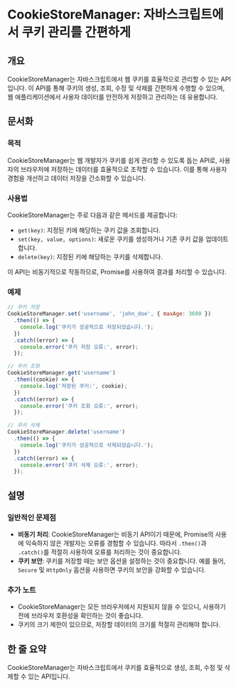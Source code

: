 <!--
Meta Description: # CookieStoreManager: 자바스크립트에서 쿠키 관리를 간편하게 ## 개요 CookieStoreManager는 자바스크립트에서 웹 쿠키를 효율적으로 관리할 수 있는 API입니다. 이 API를 통해 쿠키의 생성, 조회, 수정 및 삭제를 간편하게 수행할 수 있...
Meta Keywords: error, cookiestoremanager는, 쿠키를, console, 있습니다
-->

# CookieStoreManager: 자바스크립트에서 쿠키 관리를 간편하게

## 개요
CookieStoreManager는 자바스크립트에서 웹 쿠키를 효율적으로 관리할 수 있는 API입니다. 이 API를 통해 쿠키의 생성, 조회, 수정 및 삭제를 간편하게 수행할 수 있으며, 웹 애플리케이션에서 사용자 데이터를 안전하게 저장하고 관리하는 데 유용합니다.

## 문서화

### 목적
CookieStoreManager는 웹 개발자가 쿠키를 쉽게 관리할 수 있도록 돕는 API로, 사용자의 브라우저에 저장하는 데이터를 효율적으로 조작할 수 있습니다. 이를 통해 사용자 경험을 개선하고 데이터 저장을 간소화할 수 있습니다.

### 사용법
CookieStoreManager는 주로 다음과 같은 메서드를 제공합니다:

- `get(key)`: 지정된 키에 해당하는 쿠키 값을 조회합니다.
- `set(key, value, options)`: 새로운 쿠키를 생성하거나 기존 쿠키 값을 업데이트합니다.
- `delete(key)`: 지정된 키에 해당하는 쿠키를 삭제합니다.

이 API는 비동기적으로 작동하므로, Promise를 사용하여 결과를 처리할 수 있습니다.

### 예제

```javascript
// 쿠키 저장
CookieStoreManager.set('username', 'john_doe', { maxAge: 3600 })
  .then(() => {
    console.log('쿠키가 성공적으로 저장되었습니다.');
  })
  .catch((error) => {
    console.error('쿠키 저장 오류:', error);
  });

// 쿠키 조회
CookieStoreManager.get('username')
  .then((cookie) => {
    console.log('저장된 쿠키:', cookie);
  })
  .catch((error) => {
    console.error('쿠키 조회 오류:', error);
  });

// 쿠키 삭제
CookieStoreManager.delete('username')
  .then(() => {
    console.log('쿠키가 성공적으로 삭제되었습니다.');
  })
  .catch((error) => {
    console.error('쿠키 삭제 오류:', error);
  });
```

## 설명

### 일반적인 문제점
- **비동기 처리**: CookieStoreManager는 비동기 API이기 때문에, Promise의 사용에 익숙하지 않은 개발자는 오류를 경험할 수 있습니다. 따라서 `.then()`과 `.catch()`를 적절히 사용하여 오류를 처리하는 것이 중요합니다.
- **쿠키 보안**: 쿠키를 저장할 때는 보안 옵션을 설정하는 것이 중요합니다. 예를 들어, `Secure` 및 `HttpOnly` 옵션을 사용하면 쿠키의 보안을 강화할 수 있습니다.

### 추가 노트
- CookieStoreManager는 모든 브라우저에서 지원되지 않을 수 있으니, 사용하기 전에 브라우저 호환성을 확인하는 것이 좋습니다.
- 쿠키의 크기 제한이 있으므로, 저장할 데이터의 크기를 적절히 관리해야 합니다.

## 한 줄 요약
CookieStoreManager는 자바스크립트에서 쿠키를 효율적으로 생성, 조회, 수정 및 삭제할 수 있는 API입니다.